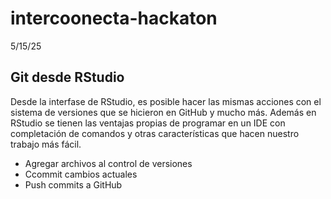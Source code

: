 # intercoonecta-hackaton
5/15/25

## Git desde RStudio

Desde la interfase de RStudio, es posible hacer las mismas acciones con el sistema de versiones que se hicieron en  GitHub
y mucho más. Además en RStudio se tienen las ventajas propias de programar en un IDE con completación de comandos y otras
características que hacen nuestro trabajo más fácil.

- Agregar archivos al control de versiones
- Ccommit cambios actuales
- Push commits a GitHub
